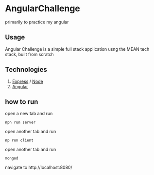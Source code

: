 # AngularChallenge

primarily to practice my angular

## Usage

Angular Challenge is a simple full stack application usng the MEAN tech stack, built from scratch

## Technologies
  1. [Express](https://expressjs.com/) / [Node](https://nodejs.org/en/n)
  2. [Angular](https://angular.io/)

## how to run

open a new tab and run

```
npn run server
```

open another tab and run

```
np run client
```

open another tab and run 
```
mongod
```

navigate to http://localhost:8080/